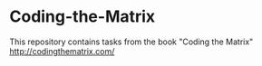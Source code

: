 # Coding-the-Matrix
This repository contains tasks from the book "Coding the Matrix"
http://codingthematrix.com/
